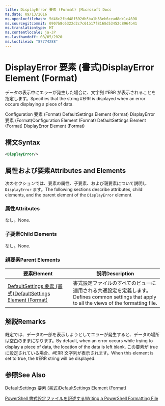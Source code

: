 ```yaml
---
title: DisplayError 要素 (Format) |Microsoft Docs
ms.date: 09/13/2016
ms.openlocfilehash: 5d46c2fbd48f592db5ba1b33eb6cead8dc1c4698
ms.sourcegitcommit: 0907b8c6322d2c7c61b17f8168d53452c8964b41
ms.translationtype: MT
ms.contentlocale: ja-JP
ms.lasthandoff: 08/05/2020
ms.locfileid: "87774288"
---
```

# <a name="displayerror-element-format"></a><span data-ttu-id="55caa-102">DisplayError 要素 (書式)</span><span class="sxs-lookup"><span data-stu-id="55caa-102">DisplayError Element (Format)</span></span>

<span data-ttu-id="55caa-103">データの表示中にエラーが発生した場合に、文字列 #ERR が表示されることを指定します。</span><span class="sxs-lookup"><span data-stu-id="55caa-103">Specifies that the string #ERR is displayed when an error occurs displaying a piece of data.</span></span>

<span data-ttu-id="55caa-104">Configuration 要素 (Format) DefaultSettings Element (format) DisplayError 要素 (Format)</span><span class="sxs-lookup"><span data-stu-id="55caa-104">Configuration Element (Format) DefaultSettings Element (Format) DisplayError Element (Format)</span></span>

## <a name="syntax"></a><span data-ttu-id="55caa-105">構文</span><span class="sxs-lookup"><span data-stu-id="55caa-105">Syntax</span></span>

```xml
<DisplayError/>
```

## <a name="attributes-and-elements"></a><span data-ttu-id="55caa-106">属性および要素</span><span class="sxs-lookup"><span data-stu-id="55caa-106">Attributes and Elements</span></span>

<span data-ttu-id="55caa-107">次のセクションでは、要素の属性、子要素、および親要素について説明し `DisplayError` ます。</span><span class="sxs-lookup"><span data-stu-id="55caa-107">The following sections describe attributes, child elements, and the parent element of the `DisplayError` element.</span></span>

### <a name="attributes"></a><span data-ttu-id="55caa-108">属性</span><span class="sxs-lookup"><span data-stu-id="55caa-108">Attributes</span></span>

<span data-ttu-id="55caa-109">なし。</span><span class="sxs-lookup"><span data-stu-id="55caa-109">None.</span></span>

### <a name="child-elements"></a><span data-ttu-id="55caa-110">子要素</span><span class="sxs-lookup"><span data-stu-id="55caa-110">Child Elements</span></span>

<span data-ttu-id="55caa-111">なし。</span><span class="sxs-lookup"><span data-stu-id="55caa-111">None.</span></span>

### <a name="parent-elements"></a><span data-ttu-id="55caa-112">親要素</span><span class="sxs-lookup"><span data-stu-id="55caa-112">Parent Elements</span></span>

|<span data-ttu-id="55caa-113">要素</span><span class="sxs-lookup"><span data-stu-id="55caa-113">Element</span></span>|<span data-ttu-id="55caa-114">説明</span><span class="sxs-lookup"><span data-stu-id="55caa-114">Description</span></span>|
|-------------|-----------------|
|[<span data-ttu-id="55caa-115">DefaultSettings 要素 (書式)</span><span class="sxs-lookup"><span data-stu-id="55caa-115">DefaultSettings Element (Format)</span></span>](./defaultsettings-element-format.md)|<span data-ttu-id="55caa-116">書式設定ファイルのすべてのビューに適用される共通設定を定義します。</span><span class="sxs-lookup"><span data-stu-id="55caa-116">Defines common settings that apply to all the views of the formatting file.</span></span>|

## <a name="remarks"></a><span data-ttu-id="55caa-117">解説</span><span class="sxs-lookup"><span data-stu-id="55caa-117">Remarks</span></span>

<span data-ttu-id="55caa-118">既定では、データの一部を表示しようとしてエラーが発生すると、データの場所は空白のままになります。</span><span class="sxs-lookup"><span data-stu-id="55caa-118">By default, when an error occurs while trying to display a piece of data, the location of the data is left blank.</span></span> <span data-ttu-id="55caa-119">この要素が true に設定されている場合、#ERR 文字列が表示されます。</span><span class="sxs-lookup"><span data-stu-id="55caa-119">When this element is set to true, the #ERR string will be displayed.</span></span>

## <a name="see-also"></a><span data-ttu-id="55caa-120">参照</span><span class="sxs-lookup"><span data-stu-id="55caa-120">See Also</span></span>

[<span data-ttu-id="55caa-121">DefaultSettings 要素 (書式)</span><span class="sxs-lookup"><span data-stu-id="55caa-121">DefaultSettings Element (Format)</span></span>](./defaultsettings-element-format.md)

[<span data-ttu-id="55caa-122">PowerShell 書式設定ファイルを記述する</span><span class="sxs-lookup"><span data-stu-id="55caa-122">Writing a PowerShell Formatting File</span></span>](./writing-a-powershell-formatting-file.md)
